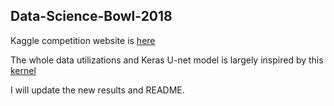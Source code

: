 ## Data-Science-Bowl-2018
Kaggle competition website is [here](https://www.kaggle.com/c/data-science-bowl-2018)

The whole data utilizations and Keras U-net model is largely inspired by this [kernel](https://www.kaggle.com/keegil/keras-u-net-starter-lb-0-277?scriptVersionId=2164855)

I will update the new results and README.
